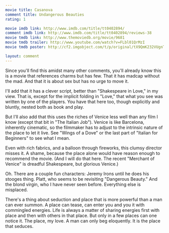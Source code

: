 ```yaml
---
movie title: Casanova
comment title: Undangerous Beauties
rating: 1

movie imdb link: http://www.imdb.com/title/tt0402894/
comment imdb link: http://www.imdb.com/title/tt0402894/reviews-38
movie tmdb link: http://www.themoviedb.org/movie/9681
movie tmdb trailer: http://www.youtube.com/watch?v=FLbl01QrMzI
movie tmdb poster: http://cf2.imgobject.com/t/p/original/tX9QmK232VUgnTtOHJXgnqhpDl9.jpg

layout: comment
---
```


Since you'll find this amidst many other comments, you'll already know this is a movie that references charms but has few. That it has madcap without the mad. And that it is about sex but has no urge to move it.

I'll add that it has a clever script, better than "Shakespeare in Love," in my view. That is, except for the implicit folding in "Love," that what you see was written by one of the players. You have that here too, though explicitly and bluntly, nested both as book and play.

But I'll also add that this uses the riches of Venice less well than any film I know (except that bit in "The Italian Job"). Venice is like Barcelona, inherently cinematic, so the filmmaker has to adjust to the intrinsic nature of the place to let it live. See "Wings of a Dove" or the last part of "Italian for Beginners" to see what I mean.

Even with rich fabrics, and a balloon through fireworks, this clumsy director misses it. A shame, because the place alone would have reason enough to recommend the movie. (And I will do that here. The recent "Merchant of Venice" is dreadful Shakespeare, but glorious Venice.)

Oh. There are a couple fun characters: Jeremy Irons until he does his stooges thing. Platt, who seems to be revisiting "Dangerous Beauty." And the blond virgin, who I have never seen before. Everything else is misplaced.

There's a thing about seduction and place that is more powerful than a man can ever summon. A place can tease, can enter you and you it with commingled energies. Life is always a matter of sharing energies first with place and then with others in that place. But only in a few places can one notice it. The place, my love. A man can only beg eloquently. It is the place that seduces.
